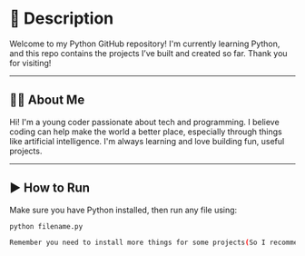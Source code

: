 # 🐍 Description

Welcome to my Python GitHub repository! I'm currently learning Python, and this repo contains the projects I’ve built and created so far. Thank you for visiting!

---

## 👨‍💻 About Me

Hi! I'm a young coder passionate about tech and programming. I believe coding can help make the world a better place, especially through things like artificial intelligence. I'm always learning and love building fun, useful projects.

---

## ▶️ How to Run

Make sure you have Python installed, then run any file using:

```bash
python filename.py

Remember you need to install more things for some projects(So I recommend searching up what you need to install).
